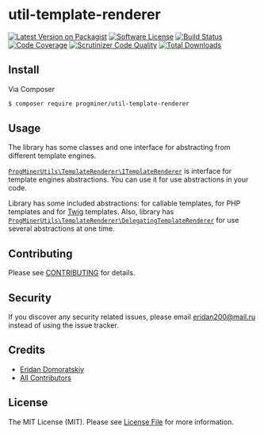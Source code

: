 # util-template-renderer

[![Latest Version on Packagist][ico-version]][link-packagist]
[![Software License][ico-license]](LICENSE.md)
[![Build Status][ico-travis]][link-travis]
[![Code Coverage][ico-coverage]][link-coverage]
[![Scrutinizer Code Quality][ico-scrutinizer]][link-scrutinizer]
[![Total Downloads][ico-downloads]][link-downloads]

## Install

Via Composer

``` bash
$ composer require progminer/util-template-renderer
```

## Usage

The library has some classes and one interface for abstracting from different template engines.

[`ProgMinerUtils\TemplateRenderer\ITemplateRenderer`](lib/ITemplateRenderer.php) is interface for template engines abstractions. You can use it for use abstractions in your code.

Library has some included abstractions: for callable templates, for PHP templates and for [Twig](http://twig.sensiolabs.org/) templates. Also, library has [`ProgMinerUtils\TemplateRenderer\DelegatingTemplateRenderer`](lib/DelegatingTemplateRenderer.php) for use several abstractions at one time.

## Contributing

Please see [CONTRIBUTING](CONTRIBUTING.md) for details.

## Security

If you discover any security related issues, please email eridan200@mail.ru instead of using the issue tracker.

## Credits

- [Eridan Domoratskiy][link-author]
- [All Contributors][link-contributors]

## License

The MIT License (MIT). Please see [License File](LICENSE.md) for more information.

[ico-version]: https://img.shields.io/packagist/v/progminer/util-template-renderer.svg?style=flat
[ico-license]: https://img.shields.io/badge/license-MIT-brightgreen.svg?style=flat
[ico-travis]: https://travis-ci.org/ProgMiner/php-util-template-renderer.svg
[ico-coverage]: https://scrutinizer-ci.com/g/ProgMiner/php-util-template-renderer/badges/coverage.png
[ico-scrutinizer]: https://scrutinizer-ci.com/g/ProgMiner/php-util-template-renderer/badges/quality-score.png
[ico-downloads]: https://img.shields.io/packagist/dt/progminer/util-template-renderer.svg?style=flat

[link-packagist]: https://packagist.org/packages/progminer/util-template-renderer
[link-travis]: https://travis-ci.org/ProgMiner/php-util-template-renderer
[link-coverage]: https://scrutinizer-ci.com/g/ProgMiner/php-util-template-renderer/
[link-scrutinizer]: https://scrutinizer-ci.com/g/ProgMiner/php-util-template-renderer/
[link-downloads]: https://packagist.org/packages/progminer/util-template-renderer
[link-author]: https://github.com/ProgMiner
[link-contributors]: ../../contributors
